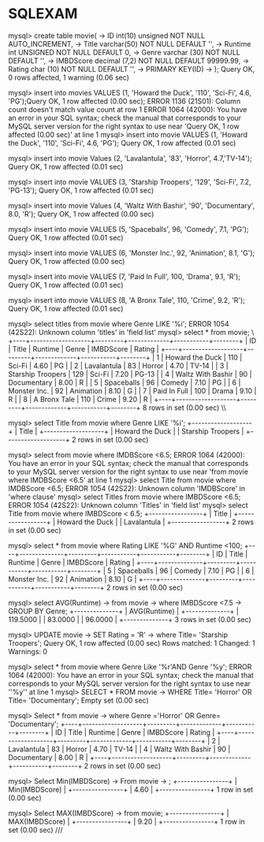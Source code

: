# SQLEXAM

mysql> create table movie(
    -> ID int(10) unsigned NOT NULL AUTO_INCREMENT,
    -> Title varchar(50) NOT NULL DEFAULT '',
    -> Runtime int UNSIGNED NOT NULL DEFAULT 0,
    -> Genre varchar (30) NOT NULL DEFAULT '',
    -> IMBDScore decimal (7,2) NOT NULL DEFAULT 99999.99,
    -> Rating char (10) NOT NULL DEFAULT '',
    -> PRIMARY KEY(ID)
    -> );
Query OK, 0 rows affected, 1 warning (0.06 sec)

mysql> insert into movies VALUES (1, 'Howard the Duck', '110', 'Sci-Fi', 4.6, 'PG');Query OK, 1 row affected (0.00 sec);
ERROR 1136 (21S01): Column count doesn't match value count at row 1
ERROR 1064 (42000): You have an error in your SQL syntax; check the manual that corresponds to your MySQL server version for the right syntax to use near 'Query OK, 1 row affected (0.00 sec)' at line 1
mysql> insert into movie VALUES (1, 'Howard the Duck', '110', 'Sci-Fi', 4.6, 'PG');
Query OK, 1 row affected (0.01 sec)

mysql> insert into movie Values (2, 'Lavalantula', '83', 'Horror', 4.7,'TV-14');
Query OK, 1 row affected (0.01 sec)

mysql> insert into movie VALUES (3, 'Starship Troopers', '129', 'Sci-Fi', 7.2, 'PG-13');
Query OK, 1 row affected (0.01 sec)

mysql>  insert into movie Values (4, 'Waltz With Bashir', '90', 'Documentary', 8.0, 'R');
Query OK, 1 row affected (0.00 sec)

mysql> insert into movie VALUES (5, 'Spaceballs', 96, 'Comedy', 7.1, 'PG');
Query OK, 1 row affected (0.01 sec)

mysql> insert into movie VALUES (6, 'Monster Inc.', 92, 'Animation', 8.1, 'G');
Query OK, 1 row affected (0.00 sec)

mysql> insert into movie VALUES (7, 'Paid In Full', 100, 'Drama', 9.1, 'R');
Query OK, 1 row affected (0.01 sec)

mysql> insert into movie VALUES (8, 'A Bronx Tale', 110, 'Crime', 9.2, 'R');
Query OK, 1 row affected (0.01 sec)

mysql> select titles from movie where Genre LIKE '%i';
ERROR 1054 (42S22): Unknown column 'titles' in 'field list'
mysql> select * from movie;
\\\
+----+-------------------+---------+-------------+-----------+--------+
| ID | Title             | Runtime | Genre       | IMBDScore | Rating |
+----+-------------------+---------+-------------+-----------+--------+
|  1 | Howard the Duck   |     110 | Sci-Fi      |      4.60 | PG     |
|  2 | Lavalantula       |      83 | Horror      |      4.70 | TV-14  |
|  3 | Starship Troopers |     129 | Sci-Fi      |      7.20 | PG-13  |
|  4 | Waltz With Bashir |      90 | Documentary |      8.00 | R      |
|  5 | Spaceballs        |      96 | Comedy      |      7.10 | PG     |
|  6 | Monster Inc.      |      92 | Animation   |      8.10 | G      |
|  7 | Paid In Full      |     100 | Drama       |      9.10 | R      |
|  8 | A Bronx Tale      |     110 | Crime       |      9.20 | R      |
+----+-------------------+---------+-------------+-----------+--------+
8 rows in set (0.00 sec)
\\\

mysql> select Title from movie where Genre LIKE '%i';
+-------------------+
| Title             |
+-------------------+
| Howard the Duck   |
| Starship Troopers |
+-------------------+
2 rows in set (0.00 sec)

mysql> select from movie where IMDBScore <6.5;
ERROR 1064 (42000): You have an error in your SQL syntax; check the manual that corresponds to your MySQL server version for the right syntax to use near 'from movie where IMDBScore <6.5' at line 1
mysql> select Title from movie where IMDBScore <6.5;
ERROR 1054 (42S22): Unknown column 'IMDBScore' in 'where clause'
mysql> select Titles from movie where IMBDScore <6.5;
ERROR 1054 (42S22): Unknown column 'Titles' in 'field list'
mysql> select Title from movie where IMBDScore < 6.5;
+-----------------+
| Title           |
+-----------------+
| Howard the Duck |
| Lavalantula     |
+-----------------+
2 rows in set (0.00 sec)

mysql> select * from movie where Rating LIKE '%G' AND Runtime <100;
+----+--------------+---------+-----------+-----------+--------+
| ID | Title        | Runtime | Genre     | IMBDScore | Rating |
+----+--------------+---------+-----------+-----------+--------+
|  5 | Spaceballs   |      96 | Comedy    |      7.10 | PG     |
|  6 | Monster Inc. |      92 | Animation |      8.10 | G      |
+----+--------------+---------+-----------+-----------+--------+
2 rows in set (0.00 sec)

mysql> select AVG(Runtime)
    -> from movie
    -> where IMBDScore <7.5
    -> GROUP BY Genre;
+--------------+
| AVG(Runtime) |
+--------------+
|     119.5000 |
|      83.0000 |
|      96.0000 |
+--------------+
3 rows in set (0.00 sec)

mysql> UPDATE movie
    -> SET Rating = 'R'
    -> where Title= 'Starship Troopers';
Query OK, 1 row affected (0.00 sec)
Rows matched: 1  Changed: 1  Warnings: 0

mysql> select * from movie where Genre Like '%r'AND Genre '%y';
ERROR 1064 (42000): You have an error in your SQL syntax; check the manual that corresponds to your MySQL server version for the right syntax to use near ''%y'' at line 1
mysql> SELECT * FROM movie
    -> WHERE Title= 'Horror' OR Title= 'Documentary';
Empty set (0.00 sec)

mysql> Select * from movie
    -> where Genre ='Horror' OR Genre= 'Documentary';
+----+-------------------+---------+-------------+-----------+--------+
| ID | Title             | Runtime | Genre       | IMBDScore | Rating |
+----+-------------------+---------+-------------+-----------+--------+
|  2 | Lavalantula       |      83 | Horror      |      4.70 | TV-14  |
|  4 | Waltz With Bashir |      90 | Documentary |      8.00 | R      |
+----+-------------------+---------+-------------+-----------+--------+
2 rows in set (0.00 sec)

mysql> Select Min(IMBDScore)
    -> From movie
    -> ;
+----------------+
| Min(IMBDScore) |
+----------------+
|           4.60 |
+----------------+
1 row in set (0.00 sec)

mysql> Select MAX(IMBDScore)
    -> from movie;
+----------------+
| MAX(IMBDScore) |
+----------------+
|           9.20 |
+----------------+
1 row in set (0.00 sec)
///
